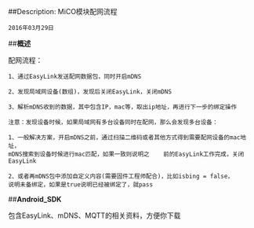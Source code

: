 ##Description: MiCO模块配网流程

    2016年03月29日

##**概述**

配网流程：

    1、通过EasyLink发送配网数据包，同时开启mDNS

    2、发现局域网设备(数组)，发现后关闭EasyLink，关闭mDNS

    3、解析mDNS收到的数据，其中包含IP，mac等，取出ip地址，再进行下一步的绑定操作
    
    注意：发现设备时候，如果局域网有多台设备同时在配网，那么会发现多台设备：

    1、一般解决方案，开启mDNS之前，通过扫描二维码或者其他方式得到需要配网设备的mac地址，
    mDNS搜索到设备时候进行mac匹配，如果一致则说明之    前的EasyLink工作完成，关闭EasyLink

    2、或者再mDNS包中添加自定义内容(需要固件工程师配合)，比如isbing = false，
    说明未备绑定，如果是true说明已经被绑定了，就pass

##**Android_SDK**

包含EasyLink、mDNS、MQTT的相关资料，方便你下载